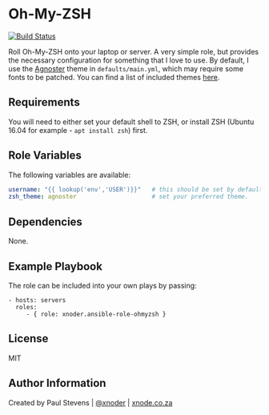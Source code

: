 Oh-My-ZSH
=========

[![Build Status](https://travis-ci.org/xnoder/ansible-role-ohmyzsh.svg?branch=master)](https://travis-ci.org/xnoder/ansible-role-ohmyzsh)

Roll Oh-My-ZSH onto your laptop or server. A very simple role, but provides the necessary configuration for something that I love to use. By default, I use the
[Agnoster](https://github.com/robbyrussell/oh-my-zsh/wiki/Themes#agnoster) theme in `defaults/main.yml`, which may require some fonts to be patched. You can find
a list of included themes [here](https://github.com/robbyrussell/oh-my-zsh/wiki/Themes).

Requirements
------------

You will need to either set your default shell to ZSH, or install ZSH (Ubuntu 16.04 for example - `apt install zsh`) first.

Role Variables
--------------

The following variables are available:

```yml
username: "{{ lookup('env','USER')}}"   # this should be set by default. Check with $ env | grep USER.
zsh_theme: agnoster                     # set your preferred theme.
```

Dependencies
------------

None.

Example Playbook
----------------

The role can be included into your own plays by passing:

    - hosts: servers
      roles:
         - { role: xnoder.ansible-role-ohmyzsh }

License
-------

MIT

Author Information
------------------

Created by Paul Stevens | [@xnoder](https://github.com/xnoder) | [xnode.co.za](https://xnode.co.za)
